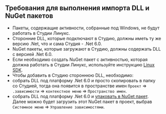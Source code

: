 ## Требования для выполнения импорта DLL и NuGet пакетов
 - Пакеты, содержащие активности, собранные под Windows, не будут работать в Студии Линукс.
 - Сторонние DLL, которые подключают в Студию, должны иметь ту же версию .Net, что и сама Студия - .Net 6.0.   
 - NuGet пакеты, которые загружают в Студию, должны содержать DLL с версией .Net 6.0.  
 - Если необходимо создать NuGet пакет с активностью, которая должна работать в Студии Линукс, используйте инструкцию [Linux SDK](https://docs.primo-rpa.ru/primo-rpa/developers/ltools.sdk-linux#shag-4.-sobiraem-proekt).
 - Чтобы добавить в Студию стороннюю DLL, необходимо:
  - собрать DLL под платформу .Net 6.0 и просто скопировать в папку со Студией, тогда она появится в пространстве имен `Проект` => `.зависимости` => `контекстное меню` => `Пространство имен`.
  - собрать DLL под платформу .Net 6.0 и [упаковать в NuGet пакет](https://docs.primo-rpa.ru/primo-rpa/developers/ltools.sdk/publish). Далее можно будет загрузить этот NuGet пакет в проект, выбрав `Системное меню` => `Управление зависимостями`.
